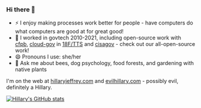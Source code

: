 ### Hi there 👋

<!--
**hillaryj/hillaryj** is a ✨ _special_ ✨ repository because its `README.md` (this file) appears on your GitHub profile.

Here are some ideas to get you started:

- 🌱 I’m currently learning ...
- 👯 I’m looking to collaborate on ...
- 🤔 I’m looking for help with ...
- 💬 Ask me about ...
- 📫 How to reach me: ...
- ⚡ Fun fact: ...
[![Top Languages](https://github-readme-stats.vercel.app/api/top-langs/?username=hillaryj)](https://github.com/anuraghazra/github-readme-stats)
-->

- ⚡ I enjoy making processes work better for people - have computers do what computers are good at for great good!
- 📡 I worked in govtech 2010-2021, including open-source work with [cfpb](github.com/cfpb/), [cloud-gov](https://github.com/cloud-gov/) in [18F/TTS](https://github.com/18F) and [cisagov](https://github.com/cisagov) - check out our all-open-source work!
- 😄 Pronouns I use: she/her
- 🐝 Ask me about bees, dog psychology, food forests, and gardening with native plants

I'm on the web at [hillaryjeffrey.com](https://www.hillaryjeffrey.com) and [evilhillary.com](https://www.evilhillary.com) - possibly evil, definitely a Hillary.

[![Hillary's GitHub stats](https://github-readme-stats.vercel.app/api?username=hillaryj&count_private=true&show_icons=true)](https://github.com/anuraghazra/github-readme-stats)
